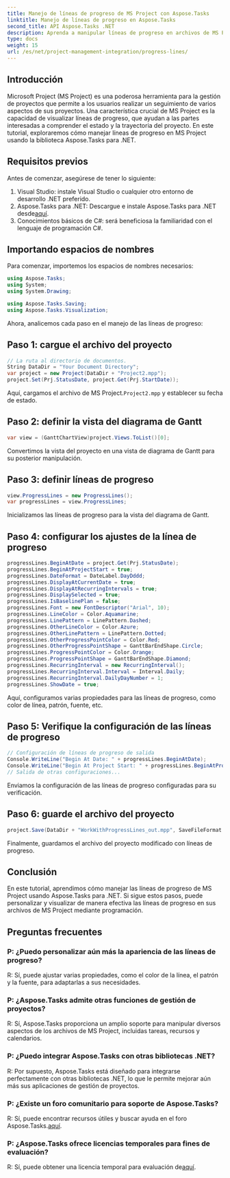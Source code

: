 ```yaml
---
title: Manejo de líneas de progreso de MS Project con Aspose.Tasks
linktitle: Manejo de líneas de progreso en Aspose.Tasks
second_title: API Aspose.Tasks .NET
description: Aprenda a manipular líneas de progreso en archivos de MS Project utilizando Aspose.Tasks para .NET, mejorando la visualización y gestión de proyectos.
type: docs
weight: 15
url: /es/net/project-management-integration/progress-lines/
---
```

## Introducción
Microsoft Project (MS Project) es una poderosa herramienta para la gestión de proyectos que permite a los usuarios realizar un seguimiento de varios aspectos de sus proyectos. Una característica crucial de MS Project es la capacidad de visualizar líneas de progreso, que ayudan a las partes interesadas a comprender el estado y la trayectoria del proyecto. En este tutorial, exploraremos cómo manejar líneas de progreso en MS Project usando la biblioteca Aspose.Tasks para .NET.
## Requisitos previos
Antes de comenzar, asegúrese de tener lo siguiente:
1. Visual Studio: instale Visual Studio o cualquier otro entorno de desarrollo .NET preferido.
2.  Aspose.Tasks para .NET: Descargue e instale Aspose.Tasks para .NET desde[aquí](https://releases.aspose.com/tasks/net/).
3. Conocimientos básicos de C#: será beneficiosa la familiaridad con el lenguaje de programación C#.

## Importando espacios de nombres
Para comenzar, importemos los espacios de nombres necesarios:
```csharp
using Aspose.Tasks;
using System;
using System.Drawing;

using Aspose.Tasks.Saving;
using Aspose.Tasks.Visualization;
```
Ahora, analicemos cada paso en el manejo de las líneas de progreso:
## Paso 1: cargue el archivo del proyecto
```csharp
// La ruta al directorio de documentos.
String DataDir = "Your Document Directory";
var project = new Project(DataDir + "Project2.mpp");
project.Set(Prj.StatusDate, project.Get(Prj.StartDate));
```
 Aquí, cargamos el archivo de MS Project.`Project2.mpp` y establecer su fecha de estado.
## Paso 2: definir la vista del diagrama de Gantt
```csharp
var view = (GanttChartView)project.Views.ToList()[0];
```
Convertimos la vista del proyecto en una vista de diagrama de Gantt para su posterior manipulación.
## Paso 3: definir líneas de progreso
```csharp
view.ProgressLines = new ProgressLines();
var progressLines = view.ProgressLines;
```
Inicializamos las líneas de progreso para la vista del diagrama de Gantt.
## Paso 4: configurar los ajustes de la línea de progreso
```csharp
progressLines.BeginAtDate = project.Get(Prj.StatusDate);
progressLines.BeginAtProjectStart = true;
progressLines.DateFormat = DateLabel.DayDddd;
progressLines.DisplayAtCurrentDate = true;
progressLines.DisplayAtRecurringIntervals = true;
progressLines.DisplaySelected = true;
progressLines.IsBaselinePlan = false;
progressLines.Font = new FontDescriptor("Arial", 10);
progressLines.LineColor = Color.Aquamarine;
progressLines.LinePattern = LinePattern.Dashed;
progressLines.OtherLineColor = Color.Azure;
progressLines.OtherLinePattern = LinePattern.Dotted;
progressLines.OtherProgressPointColor = Color.Red;
progressLines.OtherProgressPointShape = GanttBarEndShape.Circle;
progressLines.ProgressPointColor = Color.Orange;
progressLines.ProgressPointShape = GanttBarEndShape.Diamond;
progressLines.RecurringInterval = new RecurringInterval();
progressLines.RecurringInterval.Interval = Interval.Daily;
progressLines.RecurringInterval.DailyDayNumber = 1;
progressLines.ShowDate = true;
```
Aquí, configuramos varias propiedades para las líneas de progreso, como color de línea, patrón, fuente, etc.
## Paso 5: Verifique la configuración de las líneas de progreso
```csharp
// Configuración de líneas de progreso de salida
Console.WriteLine("Begin At Date: " + progressLines.BeginAtDate);
Console.WriteLine("Begin At Project Start: " + progressLines.BeginAtProjectStart);
// Salida de otras configuraciones...
```
Enviamos la configuración de las líneas de progreso configuradas para su verificación.
## Paso 6: guarde el archivo del proyecto
```csharp
project.Save(DataDir + "WorkWithProgressLines_out.mpp", SaveFileFormat.Mpp);
```
Finalmente, guardamos el archivo del proyecto modificado con líneas de progreso.

## Conclusión
En este tutorial, aprendimos cómo manejar las líneas de progreso de MS Project usando Aspose.Tasks para .NET. Si sigue estos pasos, puede personalizar y visualizar de manera efectiva las líneas de progreso en sus archivos de MS Project mediante programación.
## Preguntas frecuentes
### P: ¿Puedo personalizar aún más la apariencia de las líneas de progreso?
R: Sí, puede ajustar varias propiedades, como el color de la línea, el patrón y la fuente, para adaptarlas a sus necesidades.
### P: ¿Aspose.Tasks admite otras funciones de gestión de proyectos?
R: Sí, Aspose.Tasks proporciona un amplio soporte para manipular diversos aspectos de los archivos de MS Project, incluidas tareas, recursos y calendarios.
### P: ¿Puedo integrar Aspose.Tasks con otras bibliotecas .NET?
R: Por supuesto, Aspose.Tasks está diseñado para integrarse perfectamente con otras bibliotecas .NET, lo que le permite mejorar aún más sus aplicaciones de gestión de proyectos.
### P: ¿Existe un foro comunitario para soporte de Aspose.Tasks?
 R: Sí, puede encontrar recursos útiles y buscar ayuda en el foro Aspose.Tasks.[aquí](https://forum.aspose.com/c/tasks/15).
### P: ¿Aspose.Tasks ofrece licencias temporales para fines de evaluación?
 R: Sí, puede obtener una licencia temporal para evaluación de[aquí](https://purchase.aspose.com/temporary-license/).